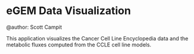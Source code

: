 # eGEM Data Visualization
@author: Scott Campit

This application visualizes the Cancer Cell Line Encyclopedia data and the metabolic fluxes computed from the CCLE
 cell line models.
 